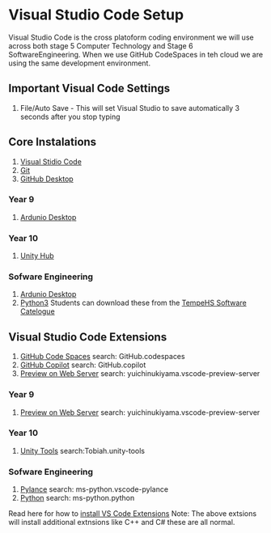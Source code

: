# Visual Studio Code Setup
Visual Studio Code is the cross platoform coding environment we will use across both stage 5 Computer Technology and Stage 6 SoftwareEngineering. When we use GitHub CodeSpaces in teh cloud we are using the same development environment.

## Important Visual Code Settings
1. File/Auto Save - This will set Visual Studio to save automatically 3 seconds after you stop typing

## Core Instalations
1. [Visual Stidio Code](https://code.visualstudio.com/)
2. [Git](https://git-scm.com/download/win)
3. [GitHub Desktop](https://desktop.github.com/)

### Year 9
1. [Ardunio Desktop](https://www.arduino.cc/en/software)

### Year 10
1. [Unity Hub](https://unity.com/download)

### Sofware Engineering
1. [Ardunio Desktop](https://www.arduino.cc/en/software)
2. [Python3](https://www.python.org/downloads/)
Students can download these from the [TempeHS Software Catelogue](https://drive.google.com/drive/folders/0APNIvbboh2W_Uk9PVA)

## Visual Studio Code Extensions
1. [GitHub Code Spaces](https://marketplace.visualstudio.com/items?itemName=GitHub.codespaces) search: GitHub.codespaces
2. [GitHub Copilot](https://marketplace.visualstudio.com/items?itemName=GitHub.copilot) search: GitHub.copilot
3. [Preview on Web Server](https://marketplace.visualstudio.com/items?itemName=yuichinukiyama.vscode-preview-server) search: yuichinukiyama.vscode-preview-server

### Year 9
1. [Preview on Web Server](https://marketplace.visualstudio.com/items?itemName=yuichinukiyama.vscode-preview-server) search: yuichinukiyama.vscode-preview-server

### Year 10
1. [Unity Tools](https://marketplace.visualstudio.com/items?itemName=Tobiah.unity-tools) search:Tobiah.unity-tools

### Sofware Engineering
1. [Pylance](https://marketplace.visualstudio.com/items?itemName=ms-python.vscode-pylance) search: ms-python.vscode-pylance
2. [Python](https://marketplace.visualstudio.com/items?itemName=ms-python.python) search: ms-python.python

Read here for how to [install VS Code Extensions](https://code.visualstudio.com/docs/editor/extension-marketplace)
Note: The above extsions will install additional extnsions like C++ and C# these are all normal.

